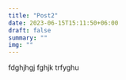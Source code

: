 ```yaml
---
title: "Post2"
date: 2023-06-15T15:11:50+06:00
draft: false
summary: ""
img: ""
---
```


fdghjhgj fghjk trfyghu